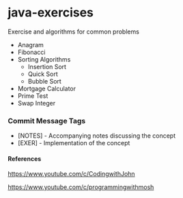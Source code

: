 # java-exercises
Exercise and algorithms for common problems

* Anagram
* Fibonacci
* Sorting Algorithms
  * Insertion Sort
  * Quick Sort
  * Bubble Sort
* Mortgage Calculator
* Prime Test
* Swap Integer

### Commit Message Tags
* [NOTES] - Accompanying notes discussing the concept
* [EXER] - Implementation of the concept

#### References
https://www.youtube.com/c/CodingwithJohn

https://www.youtube.com/c/programmingwithmosh
